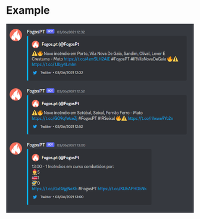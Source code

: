 # Example

![Image](https://raw.githubusercontent.com/C0ffeeL0ver/fogos.pt-alerts/master/example.png)
